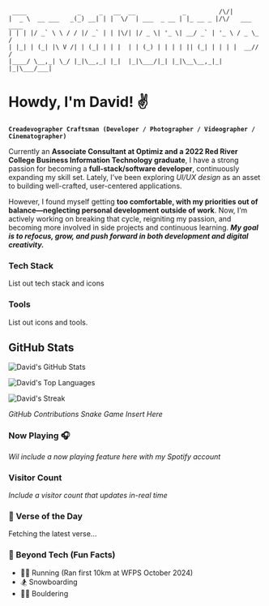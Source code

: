 ```
 ____              _     _   __  __             _         /\/|          
|  _ \  __ ___   _(_) __| | |  \/  | ___  _ __ | |_ __ _ |/\/   ___ ____
| | | |/ _` \ \ / / |/ _` | | |\/| |/ _ \| '_ \| __/ _` | '_ \ / _ \_  /
| |_| | (_| |\ V /| | (_| | | |  | | (_) | | | | || (_| | | | |  __// / 
|____/ \__,_| \_/ |_|\__,_| |_|  |_|\___/|_| |_|\__\__,_|_| |_|\___/___|
```

# Howdy, I'm David! ✌

**`Creadevographer Craftsman (Developer / Photographer / Videographer / Cinematographer)`**

Currently an **Associate Consultant at Optimiz and a 2022 Red River College Business Information Technology graduate**, I have a strong passion for becoming a **full-stack/software developer**, continuously expanding my skill set. Lately, I’ve been exploring *UI/UX design* as an asset to building well-crafted, user-centered applications.

However, I found myself getting **too comfortable, with my priorities out of balance—neglecting personal development outside of work**. Now, I’m actively working on breaking that cycle, reigniting my passion, and becoming more involved in side projects and continuous learning. ***My goal is to refocus, grow, and push forward in both development and digital creativity.***

### Tech Stack

List out tech stack and icons

### Tools

List out icons and tools.

## GitHub Stats

![David's GitHub Stats](https://github-readme-stats-davmz.vercel.app/api?username=Davmz&show_icons=true&theme=one_dark_pro)

![David's Top Languages](https://github-readme-stats-davmz.vercel.app/api/top-langs/?username=Davmz&theme=one_dark_pro&show_icons=true&hide_border=false&layout=compact)

![David's Streak](https://streak-stats.demolab.com?user=davmz&theme=tokyonight&hide_border=false) <!-- Will look into if theres a way to host this myself instead of using their service to avoid it going down -->

*GitHub Contributions Snake Game Insert Here*

### Now Playing 🎧

*Wil include a now playing feature here with my Spotify account*

### Visitor Count

*Include a visitor count that updates in-real time*

### 📖 Verse of the Day
<!-- START: Verse of the Day -->
Fetching the latest verse...
<!-- END: Verse of the Day -->

### 🎨 Beyond Tech (Fun Facts)
- 🏃‍♂️ Running (Ran first 10km at WFPS October 2024)
- 🏂 Snowboarding
- 🧗‍♀️ Bouldering